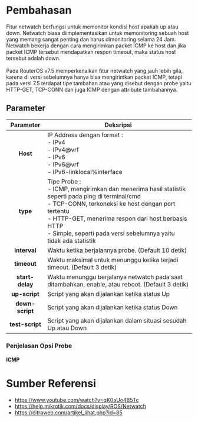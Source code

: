 # Pembahasan
Fitur netwatch berfungsi untuk memonitor kondisi host apakah up atau down. Netwatch biasa diimplementasikan untuk memonitoring sebuah host yang memang sangat penting dan harus dimonitoring selama 24 Jam. Netwatch bekerja dengan cara mengirimkan packet ICMP ke host dan jika packet ICMP tersebut mendapatkan respon timeout, maka status host tersebut adalah down. 
<br>
<br>
Pada RouterOS v7.5 memperkenalkan fitur netwatch yang jauh lebih gila, karena di versi sebelumnya hanya bisa mengirimkan packet ICMP, tetapi pada versi 7.5 terdapat tipe tambahan atau yang disebut dengan probe yaitu HTTP-GET, TCP-CONN dan juga ICMP dengan attribute tambahannya. 

## Parameter
|    Parameter    | Deksripsi                                                                                                                                                                                                                                                                             |
|:---------------:|---------------------------------------------------------------------------------------------------------------------------------------------------------------------------------------------------------------------------------------------------------------------------------------|
|     **Host**    | IP Address dengan format : <br>- IPv4<br>- IPv4@vrf<br>- IPv6<br>- IPv6@vrf<br>- IPv6-linklocal%interface                                                                                                                                                                             |
|     **type**    | Tipe Probe :<br>- ICMP, mengirimkan dan menerima hasil statistik seperti pada ping di terminal/cmd<br>- TCP-CONN, terkoneksi ke host dengan port tertentu<br>- HTTP-GET, menerima respon dari host berbasis HTTP<br>- Simple, seperti pada versi sebelumnya yaitu tidak ada statistik |
|   **interval**  | Waktu ketika berjalannya probe. (Default 10 detik)                                                                                                                                                                                                                                    |
|   **timeout**   | Waktu maksimal untuk menunggu ketika terjadi timeout. (Default 3 detik)                                                                                                                                                                                                               |
| **start-delay** | Waktu menunggu berjalanya netwatch pada saat ditambahkan, enable, atau reboot. (Default 3 detik)                                                                                                                                                                                      |
|  **up-script**  | Script yang akan dijalankan ketika status Up                                                                                                                                                                                                                                          |
| **down-script** | Script yang akan dijalankan ketika status Down                                                                                                                                                                                                                                        |
| **test-script** | Script yang akan dijalankan dalam situasi sesudah Up atau Down                                                                                                                                                                                                                        |

### Penjelasan Opsi Probe
#### ICMP 

# Sumber Referensi
- https://www.youtube.com/watch?v=qK0aUo4B5Tc
- https://help.mikrotik.com/docs/display/ROS/Netwatch
- https://citraweb.com/artikel_lihat.php?id=85
